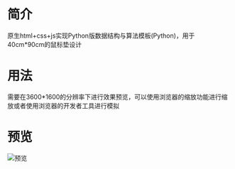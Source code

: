 # 简介
原生html+css+js实现Python版数据结构与算法模板(Python)，用于40cm*90cm的鼠标垫设计

# 用法
需要在3600*1600的分辨率下进行效果预览，可以使用浏览器的缩放功能进行缩放或者使用浏览器的开发者工具进行模拟

# 预览
![预览](https://img.ziuch.top/i/2023/08/16/code_last_64d7884597da3.png)